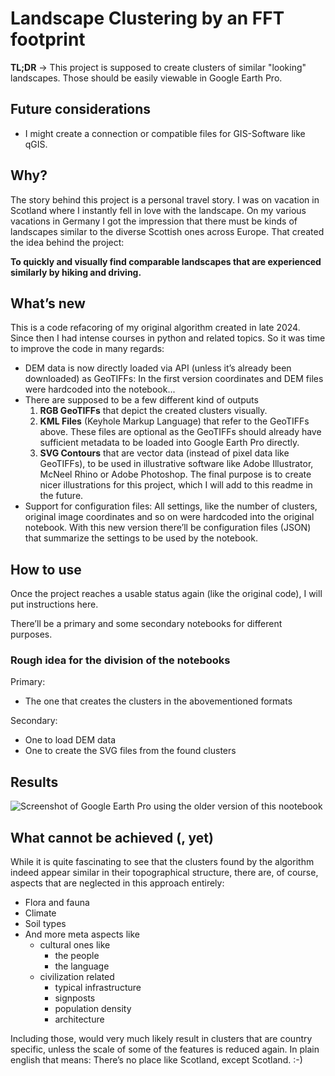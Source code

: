 # Landscape Clustering by an FFT footprint
**TL;DR** → This project is supposed to create clusters of similar "looking" landscapes. Those should be easily viewable in Google Earth Pro. 

## Future considerations

- I might create a connection or compatible files for GIS-Software like qGIS.

## Why?

The story behind this project is a personal travel story. I was on vacation in Scotland where I instantly fell in love with the landscape. On my various vacations in Germany I got the impression that there must be kinds of landscapes similar to the diverse Scottish ones across Europe. That created the idea behind the project:

**To quickly and visually find comparable landscapes that are experienced similarly by hiking and driving.** 

## What’s new

This is a code refacoring of my original algorithm created in late 2024. Since then I had intense courses in python and related topics. So it was time to improve the code in many regards:

- DEM data is now directly loaded via API (unless it’s already been downloaded) as GeoTIFFs:
  In the first version coordinates and DEM files were hardcoded into the notebook...
- There are supposed to be a few different kind of outputs
  1. **RGB GeoTIFFs** that depict the created clusters visually. 
  2. **KML Files** (Keyhole Markup Language) that refer to the GeoTIFFs above. These files are optional as the GeoTIFFs should already have sufficient metadata to be loaded into Google Earth Pro directly.
  3. **SVG Contours** that are vector data (instead of pixel data like GeoTIFFs), to be used in illustrative software like Adobe Illustrator, McNeel Rhino or Adobe Photoshop. The final purpose is to create nicer illustrations for this project, which I will add to this readme in the future.
- Support for configuration files:
  All settings, like the number of clusters, original image coordinates and so on were hardcoded into the original notebook. With this new version there’ll be configuration files (JSON) that summarize the settings to be used by the notebook.

## How to use

Once the project reaches a usable status again (like the original code), I will put instructions here. 

There’ll be a primary and some secondary notebooks for different purposes.

### Rough idea for the division of the notebooks

Primary:

- The one that creates the clusters in the abovementioned formats

Secondary:

- One to load DEM data
- One to create the SVG files from the found clusters

## Results





![Screenshot of Google Earth Pro using the older version of this nootebook](./readme_images/old-version-google-earth-pro.jpg)

## What cannot be achieved (, yet)

While it is quite fascinating to see that the clusters found by the algorithm indeed appear similar in their topographical structure, there are, of course, aspects that are neglected in this approach entirely:

- Flora and fauna
- Climate
- Soil types
- And more meta aspects like
  - cultural ones like
    - the people
    - the language
  - civilization related
    - typical infrastructure
    - signposts
    - population density
    - architecture

Including those, would very much likely result in clusters that are country specific, unless the scale of some of the features is reduced again. In plain english that means: There’s no place like Scotland, except Scotland. :-)

